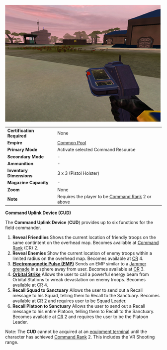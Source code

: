 ![](../images/PSScreenShot0255.jpg "PSScreenShot0255.jpg")

|                            |                                                                                  |
| -------------------------- | -------------------------------------------------------------------------------- |
| **Certification Required** | None                                                                             |
| **Empire**                 | [Common Pool](../terminology/Common_Pool.md)                                     |
| **Primary Mode**           | Activate selected Command Resource                                               |
| **Secondary Mode**         | \-                                                                               |
| **Ammunition**             | \-                                                                               |
| **Inventory Dimensions**   | 3 x 3 (Pistol Holster)                                                           |
| **Magazine Capacity**      | \-                                                                               |
| **Zoom**                   | None                                                                             |
| **Note**                   | Requires the player to be [Command Rank](../terminology/Command_Rank.md) 2 or above |

**Command Uplink Device (CUD)**

The **Command Uplink Device** (**CUD**) provides up to six functions for the
field commander.

1. **Reveal Friendlies** Shows the current location of friendly troops on the
   same contintent on the overhead map. Becomes available at
   [Command Rank](../terminology/Command_Rank.md) (CR) 2.
2. **Reveal Enemies** Show the current location of enemy troops within a limited
   radius on the overhead map. Becomes available at
   [CR](../terminology/Command_Rank.md) 4.
3. **[Electromagnetic Pulse (EMP)](../commands/EMP.md)** Sends an EMP similar to
   a [Jammer grenade](Jammer_Grenade.md) in a sphere away from user. Becomes
   available at [CR](../terminology/Command_Rank.md) 3.
4. **[Orbital Strike](../commands/Orbital_Strike.md)** Allows the user to call a
   powerful energy beam from Orbital Stations to wreak devastation on enemy
   troops. Becomes available at [CR](../terminology/Command_Rank.md) 4.
5. **Recall Squad to Sanctuary** Allows the user to send out a Recall message to
   his Squad, telling them to Recall to the Sanctuary. Becomes available at
   [CR](../terminology/Command_Rank.md) 2 and requires user to be Squad Leader.
6. **Recall Platoon to Sanctuary** Allows the user to send out a Recall message
   to his entire Platoon, telling them to Recall to the Sanctuary. Becomes
   available at [CR](../terminology/Command_Rank.md) 2 and requires the user to be
   the Platoon Leader.

Note: The **CUD** cannot be acquired at an
[equipment terminal](../items/Equipment_Terminal.md) until the character has achieved
[Command Rank](../terminology/Command_Rank.md) 2. This includes the VR Shooting
range.




